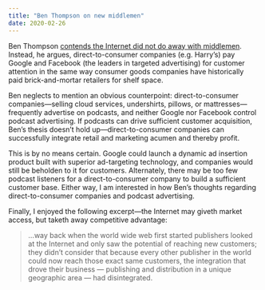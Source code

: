 ```yaml
---
title: "Ben Thompson on new middlemen"
date: 2020-02-26
---
```


Ben Thompson [contends the Internet did not do away with middlemen](https://stratechery.com/2020/email-addresses-and-razor-blades/). Instead, he argues, direct-to-consumer companies (e.g. Harry’s) pay Google and Facebook (the leaders in targeted advertising) for customer attention in the same way consumer goods companies have historically paid brick-and-mortar retailers for shelf space.

Ben neglects to mention an obvious counterpoint: direct-to-consumer companies—selling cloud services, undershirts, pillows, or mattresses—frequently advertise on podcasts, and neither Google nor Facebook control podcast advertising. If podcasts can drive sufficient customer acquisition, Ben’s thesis doesn’t hold up—direct-to-consumer companies can successfully integrate retail and marketing acumen and thereby profit.

This is by no means certain. Google could launch a dynamic ad insertion product built with superior ad-targeting technology, and companies would still be beholden to it for customers. Alternately, there may be too few podcast listeners for a direct-to-consumer company to build a sufficient customer base. Either way, I am interested in how Ben’s thoughts regarding direct-to-consumer companies and podcast advertising.

Finally, I enjoyed the following excerpt—the Internet may giveth market access, but taketh away competitive advantage: 

> …way back when the world wide web first started publishers looked at the Internet and only saw the potential of reaching new customers; they didn’t consider that because every other publisher in the world could now reach those exact same customers, the integration that drove their business — publishing and distribution in a unique geographic area — had disintegrated.